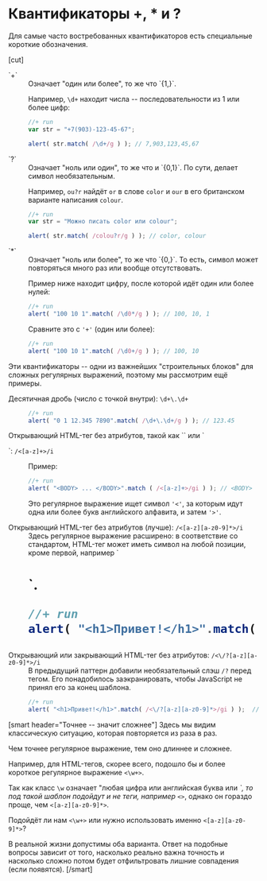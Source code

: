 # Квантификаторы +, * и ?

Для самые часто востребованных квантификаторов есть специальные короткие обозначения.

[cut]
<dl>
<dt>`+`</dt>
<dd>Означает "один или более", то же что `{1,}`. 

Например, <code class="pattern">\d+</code> находит числа -- последовательности из 1 или более цифр:

```js
//+ run
var str = "+7(903)-123-45-67";

alert( str.match( /\d+/g ) ); // 7,903,123,45,67
```

</dd>
<dt>`?`</dt>
<dd>Означает "ноль или один", то же что и `{0,1}`. По сути, делает символ необязательным.

Например, <code class="pattern">ou?r</code> найдёт <code class="match">or</code> в слове <code class="subject">color</code> и <code class="match">our</code> в его британском варианте написания <code class="subject">colour</code>.

```js
//+ run
var str = "Можно писать color или colour";

alert( str.match( /colou?r/g ) ); // color, colour
```

</dd>
<dt>`*`</dt>
<dd>Означает "ноль или более", то же что `{0,}`. То есть, символ может повторяться много раз или вообще отсутствовать.

Пример ниже находит цифру, после которой идёт один или более нулей:

```js
//+ run
alert( "100 10 1".match( /\d0*/g ) ); // 100, 10, 1
```

Сравните это с `'+'` (один или более):

```js
//+ run
alert( "100 10 1".match( /\d0+/g ) ); // 100, 10
```

</dd>
</dl>

Эти квантификаторы -- одни из важнейших "строительных блоков" для сложных регулярных выражений, поэтому мы рассмотрим ещё примеры.

<dl>
<dt>Десятичная дробь (число с точкой внутри): <code class="pattern">\d+\.\d+</code></dt>
<dd>

```js
//+ run
alert( "0 1 12.345 7890".match( /\d+\.\d+/g ) ); // 123.45
```

</dd>
<dt>Открывающий HTML-тег без атрибутов, такой как `<span>` или `<p>`: <code class="pattern">/&lt;[a-z]+&gt;/i</code></dt>
<dd>Пример:

```js
//+ run
alert( "<BODY> ... </BODY>".match ( /<[a-z]+>/gi ) ); // <BODY>
```

Это регулярное выражение ищет символ <code class="pattern">'&lt;'</code>, за которым идут одна или более букв английского алфавита, и затем <code class="pattern">'&gt;'</code>. 
</dd>
<dt>Открывающий HTML-тег без атрибутов (лучше): <code class="pattern">/&lt;[a-z][a-z0-9]*&gt;/i</code></dt>
<dd>
Здесь регулярное выражение расширено: в соответствие со стандартом, HTML-тег может иметь символ на любой позиции, кроме первой, например `<h1>`.

```js
//+ run
alert( "<h1>Привет!</h1>".match( /<[a-z][a-z0-9]*>/gi ) );  // <h1>
```

</dd>
<dt>Открывающий или закрывающий HTML-тег без атрибутов: <code class="pattern">/&lt;\/?[a-z][a-z0-9]*&gt;/i</code></dt>
<dd>В предыдущий паттерн добавили необязательный слэш <code class="pattern">/?</code> перед тегом. Его понадобилось заэкранировать, чтобы JavaScript не принял его за конец шаблона.

```js
//+ run
alert( "<h1>Привет!</h1>".match( /<\/?[a-z][a-z0-9]*>/gi ) );  // <h1>, </h1>
```

</dd>
</dl>


[smart header="Точнее -- значит сложнее"]
Здесь мы видим классическую ситуацию, которая повторяется из раза в раз.

Чем точнее регулярное выражение, тем оно длиннее и сложнее.

Например, для HTML-тегов, скорее всего, подошло бы и более короткое регулярное выражение <code class="pattern">&lt;\w+&gt;</code>.

Так как класс `\w` означает "любая цифра или английская буква или _`, то под такой шаблон подойдут и не теги, например <code class="match">&lt;_&gt;</code>, однако он гораздо проще, чем <code class="pattern">&lt;[a-z][a-z0-9]*&gt;</code>. 

Подойдёт ли нам <code class="pattern">&lt;\w+&gt;</code> или нужно использовать именно <code class="pattern">&lt;[a-z][a-z0-9]*&gt;</code>?

В реальной жизни допустимы оба варианта. Ответ на подобные вопросы зависит от того, насколько реально важна точность и насколько сложно потом будет отфильтровать лишние совпадения (если появятся).
[/smart]




